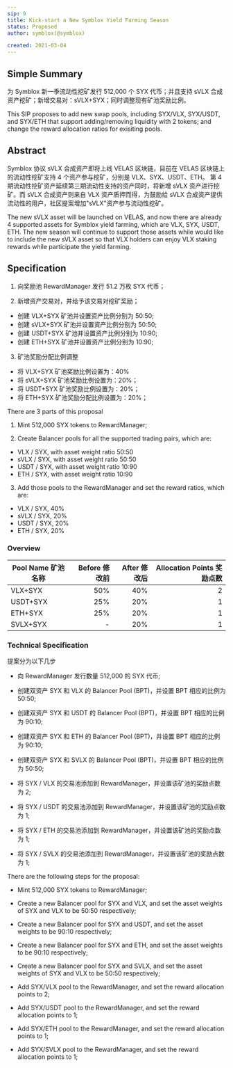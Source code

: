 ```yaml
---
sip: 9
title: Kick-start a New Symblox Yield Farming Season
status: Proposed
author: symblox(@symblox)

created: 2021-03-04
---
```


## Simple Summary

为 Symblox 新一季流动性挖矿发行 512,000 个 SYX 代币；并且支持 sVLX 合成资产挖矿；新增交易对：sVLX+SYX；同时调整现有矿池奖励比例。

This SIP proposes to add new swap pools, including SYX/VLX, SYX/USDT, and SYX/ETH that support adding/removing liquidity with 2 tokens; and change the reward allocation ratios for exisiting pools.

## Abstract

Symblox 协议 sVLX 合成资产即将上线 VELAS 区块链，目前在 VELAS 区块链上的流动性挖矿支持 4 个资产参与挖矿，分别是 VLX、SYX、USDT、ETH。
第 4 期流动性挖矿资产延续第三期流动性支持的资产同时，将新增 sVLX 资产进行挖矿。而 sVLX 合成资产则来自 VLX 资产质押而得，为鼓励给 sVLX 合成资产提供流动性的用户，社区提案增加"sVLX"资产参与流动性挖矿。

The new sVLX asset will be launched on VELAS, and now there are already 4 supported assets for Symblox yield farming, which are VLX, SYX, USDT, ETH. The new season will continue to support those assets while would like to include the new sVLX asset so that VLX holders can enjoy VLX staking rewards while participate the yield farming.

## Specification

1. 向奖励池 RewardManager 发行 51.2 万枚 SYX 代币；

2. 新增资产交易对，并给予该交易对挖矿奖励；

- 创建 VLX+SYX 矿池并设置资产比例分别为 50:50;
- 创建 sVLX+SYX 矿池并设置资产比例分别为 50:50;
- 创建 USDT+SYX 矿池并设置资产比例分别为 10:90;
- 创建 ETH+SYX 矿池并设置资产比例分别为 10:90;

3. 矿池奖励分配比例调整

- 将 VLX+SYX 矿池奖励比例设置为：40%
- 将 sVLX+SYX 矿池奖励比例设置为：20%；
- 将 USDT+SYX 矿池奖励比例设置为：20%；
- 将 ETH+SYX 矿池奖励分配比例设置为：20%；

There are 3 parts of this proposal

1. Mint 512,000 SYX tokens to RewardManager;

2. Create Balancer pools for all the supported trading pairs, which are:

- VLX / SYX, with asset weight ratio 50:50
- sVLX / SYX, with asset weight ratio 50:50
- USDT / SYX, with asset weight ratio 10:90
- ETH / SYX, with asset weight ratio 10:90

3. Add those pools to the RewardManager and set the reward ratios, which are:

- VLX / SYX, 40%
- sVLX / SYX, 20%
- USDT / SYX, 20%
- ETH / SYX, 20%

### Overview

| Pool Name 矿池名称 | Before 修改前 | After 修改后 | Allocation Points 奖励点数 |
| ------------------ | ------------: | -----------: | -------------------------: |
| VLX+SYX            |           50% |          40% |                          2 |
| USDT+SYX           |           25% |          20% |                          1 |
| ETH+SYX            |           25% |          20% |                          1 |
| SVLX+SYX           |             - |          20% |                          1 |

### Technical Specification

提案分为以下几步

- 向 RewardManager 发行数量 512,000 的 SYX 代币;

- 创建双资产 SYX 和 VLX 的 Balancer Pool (BPT)，并设置 BPT 相应的比例为 50:50;
- 创建双资产 SYX 和 USDT 的 Balancer Pool (BPT)，并设置 BPT 相应的比例为 90:10;
- 创建双资产 SYX 和 ETH 的 Balancer Pool (BPT)，并设置 BPT 相应的比例为 90:10;
- 创建双资产 SYX 和 SVLX 的 Balancer Pool (BPT)，并设置 BPT 相应的比例为 50:50;

- 将 SYX / VLX 的交易池添加到 RewardManager，并设置该矿池的奖励点数为 2;
- 将 SYX / USDT 的交易池添加到 RewardManager，并设置该矿池的奖励点数为 1;
- 将 SYX / ETH 的交易池添加到 RewardManager，并设置该矿池的奖励点数为 1;
- 将 SYX / SVLX 的交易池添加到 RewardManager，并设置该矿池的奖励点数为 1;

There are the following steps for the proposal:

- Mint 512,000 SYX tokens to RewardManager;

- Create a new Balancer pool for SYX and VLX, and set the asset weights of SYX and VLX to be 50:50 respectively;
- Create a new Balancer pool for SYX and USDT, and set the asset weights to be 90:10 respectively;
- Create a new Balancer pool for SYX and ETH, and set the asset weights to be 90:10 respectively;
- Create a new Balancer pool for SYX and SVLX, and set the asset weights of SYX and VLX to be 50:50 respectively;

- Add SYX/VLX pool to the RewardManager, and set the reward allocation points to 2;
- Add SYX/USDT pool to the RewardManager, and set the reward allocation points to 1;
- Add SYX/ETH pool to the RewardManager, and set the reward allocation points to 1;
- Add SYX/SVLX pool to the RewardManager, and set the reward allocation points to 1;
